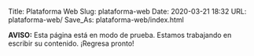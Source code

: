 Title: Plataforma Web
Slug: plataforma-web
Date: 2020-03-21 18:32
URL: plataforma-web/
Save_As: plataforma-web/index.html

**AVISO:** Esta página está en modo de prueba. Estamos trabajando en escribir su contenido. ¡Regresa pronto!
